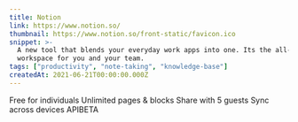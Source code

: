 ```yaml
---
title: Notion
link: https://www.notion.so/
thumbnail: https://www.notion.so/front-static/favicon.ico
snippet: >-
  A new tool that blends your everyday work apps into one. Its the all-in-one
  workspace for you and your team.
tags: ["productivity", "note-taking", "knowledge-base"]
createdAt: 2021-06-21T00:00:00.000Z
---
```

Free for individuals
Unlimited pages & blocks
Share with 5 guests
Sync across devices
APIBETA